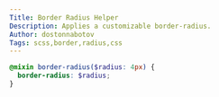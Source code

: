 ```yaml
---
Title: Border Radius Helper
Description: Applies a customizable border-radius.
Author: dostonnabotov
Tags: scss,border,radius,css
---
```


```scss
@mixin border-radius($radius: 4px) {
  border-radius: $radius;
}
```
